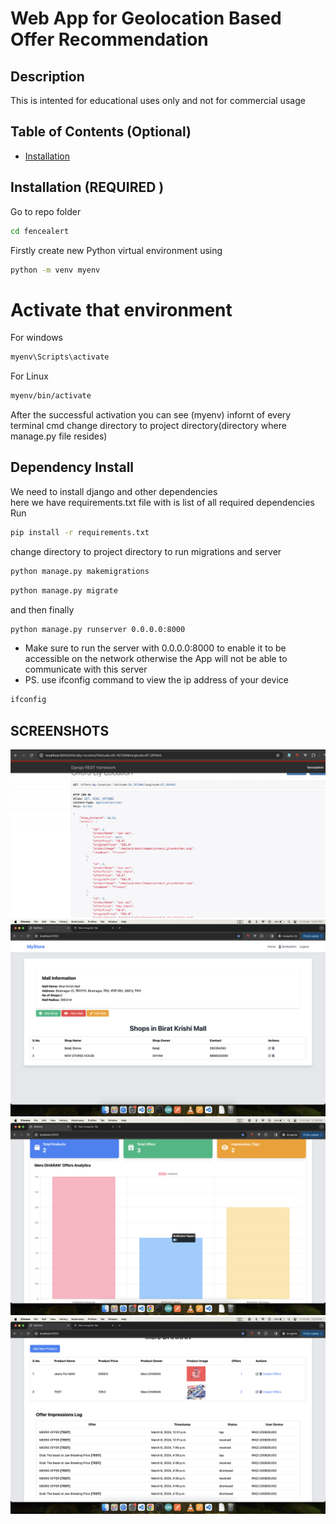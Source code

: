 # Web App for Geolocation Based Offer Recommendation

## Description

This is intented for educational uses only and not for commercial usage

## Table of Contents (Optional)

- [Installation](#installation)

## Installation (REQUIRED )

Go to repo folder

```bash
cd fencealert
```

Firstly create new Python virtual environment using

```bash
python -m venv myenv
```

# Activate that environment

For windows

```bash
myenv\Scripts\activate
```

For Linux

```bash
myenv/bin/activate
```

After the successful activation you can see (myenv) infornt of every terminal cmd change directory to project directory(directory where manage.py file resides)

## Dependency Install

We need to install django and other dependencies\
here we have requirements.txt file with is list of all required dependencies\
Run

```bash
pip install -r requirements.txt
```

change directory to project directory to run migrations and server

```bash
python manage.py makemigrations
```

```bash
python manage.py migrate
```

and then finally

```bash
python manage.py runserver 0.0.0.0:8000
```

- Make sure to run the server with 0.0.0.0:8000 to enable it to be accessible on the network otherwise the App will not be able to communicate with this server
- PS. use ifconfig command to view the ip address of your device

```bash
ifconfig
```

## SCREENSHOTS

<!-- ![Login Page](./screenshots/login.png) -->

![Offers API Page](./screenshots/OffersAPI.png)
![Mall Admin Dashboard Page](./screenshots/mallAdmin.png)
![Shop Dashboard Page](./screenshots/shopDash1.png)
![Shop Dashboard Page](./screenshots/shopDash2.png)

<!-- ![ Page](./screenshots/credentials.png) -->
